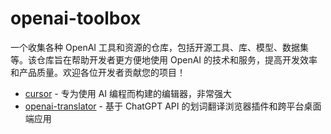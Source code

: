 # openai-toolbox
一个收集各种 OpenAI 工具和资源的仓库，包括开源工具、库、模型、数据集等。该仓库旨在帮助开发者更方便地使用 OpenAI 的技术和服务，提高开发效率和产品质量。欢迎各位开发者贡献您的项目！


- [cursor](https://www.cursor.so/) - 专为使用 AI 编程而构建的编辑器，非常强大
- [openai-translator](https://github.com/yetone/openai-translator) - 基于 ChatGPT API 的划词翻译浏览器插件和跨平台桌面端应用
